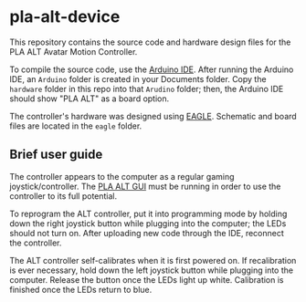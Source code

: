 # pla-alt-device

This repository contains the source code and hardware design files for the PLA ALT Avatar Motion Controller.

To compile the source code, use the [Arduino IDE](https://www.arduino.cc/en/software). After running the Arduino IDE, an `Arduino` folder is created in your Documents folder. Copy the `hardware` folder in this repo into that `Arudino` folder; then, the Arduino IDE should show "PLA ALT" as a board option.

The controller's hardware was designed using [EAGLE](https://www.autodesk.com/products/eagle/overview). Schematic and board files are located in the `eagle` folder.

## Brief user guide

The controller appears to the computer as a regular gaming joystick/controller. The [PLA ALT GUI](https://github.com/ALTEDGE/pla-alt-gui) must be running in order to use the controller to its full potential.

To reprogram the ALT controller, put it into programming mode by holding down the right joystick button while plugging into the computer; the LEDs should not turn on. After uploading new code through the IDE, reconnect the controller.

The ALT controller self-calibrates when it is first powered on. If recalibration is ever necessary, hold down the left joystick button while plugging into the computer. Release the button once the LEDs light up white. Calibration is finished once the LEDs return to blue.

